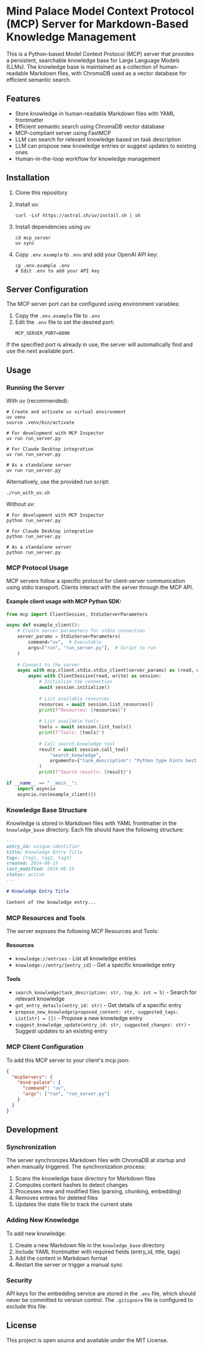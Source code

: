 # Mind Palace Model Context Protocol (MCP) Server for Markdown-Based Knowledge Management

This is a Python-based Model Context Protocol (MCP) server that provides a persistent, searchable knowledge base for Large Language Models (LLMs). The knowledge base is maintained as a collection of human-readable Markdown files, with ChromaDB used as a vector database for efficient semantic search.

## Features

- Store knowledge in human-readable Markdown files with YAML frontmatter
- Efficient semantic search using ChromaDB vector database
- MCP-compliant server using FastMCP
- LLM can search for relevant knowledge based on task description
- LLM can propose new knowledge entries or suggest updates to existing ones
- Human-in-the-loop workflow for knowledge management

## Installation

1. Clone this repository
2. Install uv:
   ```
   curl -Lsf https://astral.sh/uv/install.sh | sh
   ```
3. Install dependencies using uv:
   ```
   cd mcp_server
   uv sync
   ```

4. Copy `.env.example` to `.env` and add your OpenAI API key:
   ```
   cp .env.example .env
   # Edit .env to add your API key
   ```

## Server Configuration

The MCP server port can be configured using environment variables:

1. Copy the `.env.example` file to `.env`
2. Edit the `.env` file to set the desired port:
   ```
   MCP_SERVER_PORT=8000
   ```

If the specified port is already in use, the server will automatically find and use the next available port.

## Usage

### Running the Server

With uv (recommended):
```
# Create and activate uv virtual environment
uv venv
source .venv/bin/activate

# For development with MCP Inspector
uv run run_server.py

# For Claude Desktop integration
uv run run_server.py

# As a standalone server
uv run run_server.py
```

Alternatively, use the provided run script:
```
./run_with_uv.sh
```

Without uv:
```
# For development with MCP Inspector
python run_server.py

# For Claude Desktop integration
python run_server.py

# As a standalone server
python run_server.py
```

### MCP Protocol Usage

MCP servers follow a specific protocol for client-server communication using stdio transport. Clients interact with the server through the MCP API.

#### Example client usage with MCP Python SDK:

```python
from mcp import ClientSession, StdioServerParameters

async def example_client():
    # Create server parameters for stdio connection
    server_params = StdioServerParameters(
        command="uv",  # Executable
        args=["run", "run_server.py"],  # Script to run
    )
    
    # Connect to the server
    async with mcp.client.stdio.stdio_client(server_params) as (read, write):
        async with ClientSession(read, write) as session:
            # Initialize the connection
            await session.initialize()
            
            # List available resources
            resources = await session.list_resources()
            print(f"Resources: {resources}")
            
            # List available tools
            tools = await session.list_tools()
            print(f"Tools: {tools}")
            
            # Call search_knowledge tool
            result = await session.call_tool(
                "search_knowledge", 
                arguments={"task_description": "Python type hints best practices"}
            )
            print(f"Search results: {result}")

if __name__ == "__main__":
    import asyncio
    asyncio.run(example_client())
```

### Knowledge Base Structure

Knowledge is stored in Markdown files with YAML frontmatter in the `knowledge_base` directory. Each file should have the following structure:

```markdown
---
entry_id: unique-identifier
title: Knowledge Entry Title
tags: [tag1, tag2, tag3]
created: 2024-08-15
last_modified: 2024-08-15
status: active
---

# Knowledge Entry Title

Content of the knowledge entry...
```

### MCP Resources and Tools

The server exposes the following MCP Resources and Tools:

#### Resources

- `knowledge://entries` - List all knowledge entries
- `knowledge://entry/{entry_id}` - Get a specific knowledge entry

#### Tools

- `search_knowledge(task_description: str, top_k: int = 5)` - Search for relevant knowledge
- `get_entry_details(entry_id: str)` - Get details of a specific entry
- `propose_new_knowledge(proposed_content: str, suggested_tags: List[str] = [])` - Propose a new knowledge entry
- `suggest_knowledge_update(entry_id: str, suggested_changes: str)` - Suggest updates to an existing entry

### MCP Client Configuration

To add this MCP server to your client's mcp.json:

```json
{
  "mcpServers": {
    "mind-palace": {
      "command": "uv",
      "args": ["run", "run_server.py"]
    }
  }
}
```

## Development

### Synchronization

The server synchronizes Markdown files with ChromaDB at startup and when manually triggered. The synchronization process:

1. Scans the knowledge base directory for Markdown files
2. Computes content hashes to detect changes
3. Processes new and modified files (parsing, chunking, embedding)
4. Removes entries for deleted files
5. Updates the state file to track the current state

### Adding New Knowledge

To add new knowledge:

1. Create a new Markdown file in the `knowledge_base` directory
2. Include YAML frontmatter with required fields (entry_id, title, tags)
3. Add the content in Markdown format
4. Restart the server or trigger a manual sync

### Security

API keys for the embedding service are stored in the `.env` file, which should never be committed to version control. The `.gitignore` file is configured to exclude this file.

## License

This project is open source and available under the MIT License.

